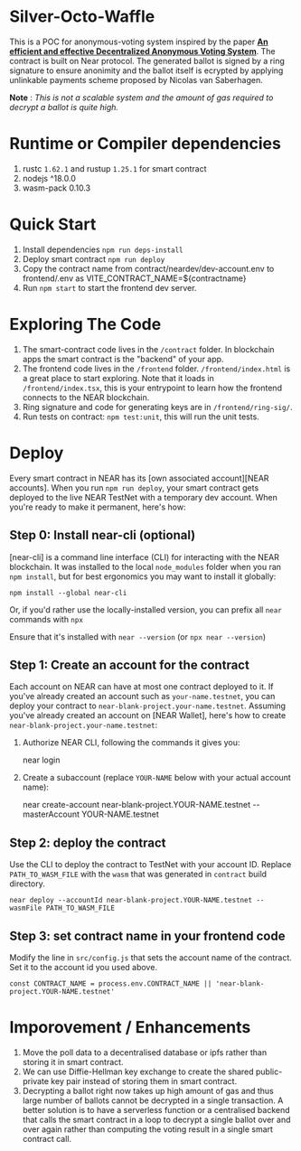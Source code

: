Silver-Octo-Waffle
==================

This is a POC for anonymous-voting system inspired by the paper [**An efficient and effective Decentralized Anonymous Voting System**](https://arxiv.org/pdf/1804.06674.pdf). The contract is built on Near protocol. The generated ballot is signed by a ring signature to ensure anonimity and the ballot itself is ecrypted by applying unlinkable payments scheme proposed by Nicolas van Saberhagen.

**Note** : _This is not a scalable system and the amount of gas required to decrypt a ballot is quite high._ 

Runtime or Compiler dependencies
================================

1. rustc `1.62.1` and rustup `1.25.1` for smart contract
2. nodejs ^18.0.0
3. wasm-pack 0.10.3

Quick Start
===========

1. Install dependencies `npm run deps-install`
2. Deploy smart contract `npm run deploy`
3. Copy the contract name from contract/neardev/dev-account.env to frontend/.env as VITE_CONTRACT_NAME=${contractname}
4. Run `npm start` to start the frontend dev server.

Exploring The Code
==================

1. The smart-contract code lives in the `/contract` folder. In blockchain apps the smart contract is the "backend" of your app.
2. The frontend code lives in the `/frontend` folder. `/frontend/index.html` is a great
   place to start exploring. Note that it loads in `/frontend/index.tsx`,
   this is your entrypoint to learn how the frontend connects to the NEAR blockchain.
3. Ring signature and code for generating keys are in `/frontend/ring-sig/`.
4. Run tests on contract: `npm test:unit`, this will run the unit tests. 


Deploy
======

Every smart contract in NEAR has its [own associated account][NEAR accounts]. 
When you run `npm run deploy`, your smart contract gets deployed to the live NEAR TestNet with a temporary dev account.
When you're ready to make it permanent, here's how:


Step 0: Install near-cli (optional)
-------------------------------------

[near-cli] is a command line interface (CLI) for interacting with the NEAR blockchain. It was installed to the local `node_modules` folder when you ran `npm install`, but for best ergonomics you may want to install it globally:

    npm install --global near-cli

Or, if you'd rather use the locally-installed version, you can prefix all `near` commands with `npx`

Ensure that it's installed with `near --version` (or `npx near --version`)


Step 1: Create an account for the contract
------------------------------------------

Each account on NEAR can have at most one contract deployed to it. If you've already created an account such as `your-name.testnet`, you can deploy your contract to `near-blank-project.your-name.testnet`. Assuming you've already created an account on [NEAR Wallet], here's how to create `near-blank-project.your-name.testnet`:

1. Authorize NEAR CLI, following the commands it gives you:

      near login

2. Create a subaccount (replace `YOUR-NAME` below with your actual account name):

      near create-account near-blank-project.YOUR-NAME.testnet --masterAccount YOUR-NAME.testnet

Step 2: deploy the contract
---------------------------

Use the CLI to deploy the contract to TestNet with your account ID.
Replace `PATH_TO_WASM_FILE` with the `wasm` that was generated in `contract` build directory.

    near deploy --accountId near-blank-project.YOUR-NAME.testnet --wasmFile PATH_TO_WASM_FILE


Step 3: set contract name in your frontend code
-----------------------------------------------

Modify the line in `src/config.js` that sets the account name of the contract. Set it to the account id you used above.

    const CONTRACT_NAME = process.env.CONTRACT_NAME || 'near-blank-project.YOUR-NAME.testnet'

Imporovement / Enhancements
===========================

1. Move the poll data to a decentralised database or ipfs rather than storing it in smart contract.
2. We can use Diffie-Hellman key exchange to create the shared public-private key pair instead of storing them in smart contract.
3. Decrypting a ballot right now takes up high amount of gas and thus large number of ballots cannot be decrypted in a single transaction.
A better solution is to have a serverless function or a centralised backend that calls the smart contract in a loop to decrypt a single ballot over and over again rather than computing the voting result in a single smart contract call. 